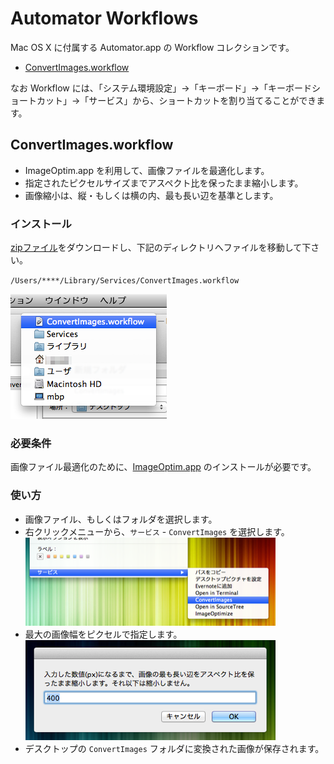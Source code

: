 # Automator Workflows

Mac OS X に付属する Automator.app の Workflow コレクションです。

* [ConvertImages.workflow](https://github.com/DriftwoodJP/automator-workflows/tree/master#convertimagesworkflow)

なお Workflow には、「システム環境設定」→「キーボード」→「キーボードショートカット」→「サービス」から、ショートカットを割り当てることができます。

## ConvertImages.workflow

* ImageOptim.app を利用して、画像ファイルを最適化します。
* 指定されたピクセルサイズまでアスペクト比を保ったまま縮小します。
* 画像縮小は、縦・もしくは横の内、最も長い辺を基準とします。


### インストール

[zipファイル](https://github.com/DriftwoodJP/automator-workflows/archive/master.zip)をダウンロードし、下記のディレクトリへファイルを移動して下さい。

`/Users/****/Library/Services/ConvertImages.workflow`

![install](./img/ci1.png)


### 必要条件

画像ファイル最適化のために、[ImageOptim.app](http://imageoptim.com/) のインストールが必要です。


### 使い方

* 画像ファイル、もしくはフォルダを選択します。
* 右クリックメニューから、`サービス` - `ConvertImages` を選択します。  
![select](./img/ci2.png)
* 最大の画像幅をピクセルで指定します。  
![setting](./img/ci3.png)
* デスクトップの `ConvertImages` フォルダに変換された画像が保存されます。
